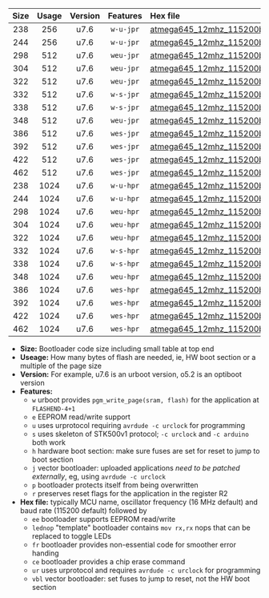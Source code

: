 |Size|Usage|Version|Features|Hex file|
|:-:|:-:|:-:|:-:|:--|
|238|256|u7.6|`w-u-jpr`|[atmega645_12mhz_115200bps_ur_vbl.hex](https://raw.githubusercontent.com/stefanrueger/urboot/main//atmega645_12mhz_115200bps_ur_vbl.hex)|
|244|256|u7.6|`w-u-jpr`|[atmega645_12mhz_115200bps_lednop_ur_vbl.hex](https://raw.githubusercontent.com/stefanrueger/urboot/main//atmega645_12mhz_115200bps_lednop_ur_vbl.hex)|
|298|512|u7.6|`weu-jpr`|[atmega645_12mhz_115200bps_ee_ur_vbl.hex](https://raw.githubusercontent.com/stefanrueger/urboot/main//atmega645_12mhz_115200bps_ee_ur_vbl.hex)|
|304|512|u7.6|`weu-jpr`|[atmega645_12mhz_115200bps_ee_lednop_ur_vbl.hex](https://raw.githubusercontent.com/stefanrueger/urboot/main//atmega645_12mhz_115200bps_ee_lednop_ur_vbl.hex)|
|322|512|u7.6|`weu-jpr`|[atmega645_12mhz_115200bps_ee_lednop_fr_ur_vbl.hex](https://raw.githubusercontent.com/stefanrueger/urboot/main//atmega645_12mhz_115200bps_ee_lednop_fr_ur_vbl.hex)|
|332|512|u7.6|`w-s-jpr`|[atmega645_12mhz_115200bps_vbl.hex](https://raw.githubusercontent.com/stefanrueger/urboot/main//atmega645_12mhz_115200bps_vbl.hex)|
|338|512|u7.6|`w-s-jpr`|[atmega645_12mhz_115200bps_lednop_vbl.hex](https://raw.githubusercontent.com/stefanrueger/urboot/main//atmega645_12mhz_115200bps_lednop_vbl.hex)|
|348|512|u7.6|`weu-jpr`|[atmega645_12mhz_115200bps_ee_lednop_fr_ce_ur_vbl.hex](https://raw.githubusercontent.com/stefanrueger/urboot/main//atmega645_12mhz_115200bps_ee_lednop_fr_ce_ur_vbl.hex)|
|386|512|u7.6|`wes-jpr`|[atmega645_12mhz_115200bps_ee_vbl.hex](https://raw.githubusercontent.com/stefanrueger/urboot/main//atmega645_12mhz_115200bps_ee_vbl.hex)|
|392|512|u7.6|`wes-jpr`|[atmega645_12mhz_115200bps_ee_lednop_vbl.hex](https://raw.githubusercontent.com/stefanrueger/urboot/main//atmega645_12mhz_115200bps_ee_lednop_vbl.hex)|
|422|512|u7.6|`wes-jpr`|[atmega645_12mhz_115200bps_ee_lednop_fr_vbl.hex](https://raw.githubusercontent.com/stefanrueger/urboot/main//atmega645_12mhz_115200bps_ee_lednop_fr_vbl.hex)|
|462|512|u7.6|`wes-jpr`|[atmega645_12mhz_115200bps_ee_lednop_fr_ce_vbl.hex](https://raw.githubusercontent.com/stefanrueger/urboot/main//atmega645_12mhz_115200bps_ee_lednop_fr_ce_vbl.hex)|
|238|1024|u7.6|`w-u-hpr`|[atmega645_12mhz_115200bps_ur.hex](https://raw.githubusercontent.com/stefanrueger/urboot/main//atmega645_12mhz_115200bps_ur.hex)|
|244|1024|u7.6|`w-u-hpr`|[atmega645_12mhz_115200bps_lednop_ur.hex](https://raw.githubusercontent.com/stefanrueger/urboot/main//atmega645_12mhz_115200bps_lednop_ur.hex)|
|298|1024|u7.6|`weu-hpr`|[atmega645_12mhz_115200bps_ee_ur.hex](https://raw.githubusercontent.com/stefanrueger/urboot/main//atmega645_12mhz_115200bps_ee_ur.hex)|
|304|1024|u7.6|`weu-hpr`|[atmega645_12mhz_115200bps_ee_lednop_ur.hex](https://raw.githubusercontent.com/stefanrueger/urboot/main//atmega645_12mhz_115200bps_ee_lednop_ur.hex)|
|322|1024|u7.6|`weu-hpr`|[atmega645_12mhz_115200bps_ee_lednop_fr_ur.hex](https://raw.githubusercontent.com/stefanrueger/urboot/main//atmega645_12mhz_115200bps_ee_lednop_fr_ur.hex)|
|332|1024|u7.6|`w-s-hpr`|[atmega645_12mhz_115200bps.hex](https://raw.githubusercontent.com/stefanrueger/urboot/main//atmega645_12mhz_115200bps.hex)|
|338|1024|u7.6|`w-s-hpr`|[atmega645_12mhz_115200bps_lednop.hex](https://raw.githubusercontent.com/stefanrueger/urboot/main//atmega645_12mhz_115200bps_lednop.hex)|
|348|1024|u7.6|`weu-hpr`|[atmega645_12mhz_115200bps_ee_lednop_fr_ce_ur.hex](https://raw.githubusercontent.com/stefanrueger/urboot/main//atmega645_12mhz_115200bps_ee_lednop_fr_ce_ur.hex)|
|386|1024|u7.6|`wes-hpr`|[atmega645_12mhz_115200bps_ee.hex](https://raw.githubusercontent.com/stefanrueger/urboot/main//atmega645_12mhz_115200bps_ee.hex)|
|392|1024|u7.6|`wes-hpr`|[atmega645_12mhz_115200bps_ee_lednop.hex](https://raw.githubusercontent.com/stefanrueger/urboot/main//atmega645_12mhz_115200bps_ee_lednop.hex)|
|422|1024|u7.6|`wes-hpr`|[atmega645_12mhz_115200bps_ee_lednop_fr.hex](https://raw.githubusercontent.com/stefanrueger/urboot/main//atmega645_12mhz_115200bps_ee_lednop_fr.hex)|
|462|1024|u7.6|`wes-hpr`|[atmega645_12mhz_115200bps_ee_lednop_fr_ce.hex](https://raw.githubusercontent.com/stefanrueger/urboot/main//atmega645_12mhz_115200bps_ee_lednop_fr_ce.hex)|

- **Size:** Bootloader code size including small table at top end
- **Useage:** How many bytes of flash are needed, ie, HW boot section or a multiple of the page size
- **Version:** For example, u7.6 is an urboot version, o5.2 is an optiboot version
- **Features:**
  + `w` urboot provides `pgm_write_page(sram, flash)` for the application at `FLASHEND-4+1`
  + `e` EEPROM read/write support
  + `u` uses urprotocol requiring `avrdude -c urclock` for programming
  + `s` uses skeleton of STK500v1 protocol; `-c urclock` and `-c arduino` both work
  + `h` hardware boot section: make sure fuses are set for reset to jump to boot section
  + `j` vector bootloader: uploaded applications *need to be patched externally*, eg, using `avrdude -c urclock`
  + `p` bootloader protects itself from being overwritten
  + `r` preserves reset flags for the application in the register R2
- **Hex file:** typically MCU name, oscillator frequency (16 MHz default) and baud rate (115200 default) followed by
  + `ee` bootloader supports EEPROM read/write
  + `lednop` "template" bootloader contains `mov rx,rx` nops that can be replaced to toggle LEDs
  + `fr` bootloader provides non-essential code for smoother error handing
  + `ce` bootloader provides a chip erase command
  + `ur` uses urprotocol and requires `avrdude -c urclock` for programming
  + `vbl` vector bootloader: set fuses to jump to reset, not the HW boot section
